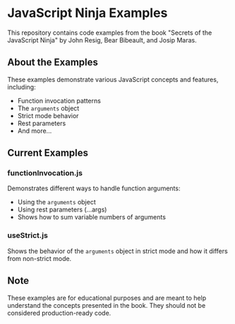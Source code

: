 # JavaScript Ninja Examples

This repository contains code examples from the book "Secrets of the JavaScript Ninja" by John Resig, Bear Bibeault, and Josip Maras.

## About the Examples

These examples demonstrate various JavaScript concepts and features, including:

- Function invocation patterns
- The `arguments` object
- Strict mode behavior
- Rest parameters
- And more...

## Current Examples

### functionInvocation.js
Demonstrates different ways to handle function arguments:
- Using the `arguments` object
- Using rest parameters (...args)
- Shows how to sum variable numbers of arguments

### useStrict.js
Shows the behavior of the `arguments` object in strict mode and how it differs from non-strict mode.

## Note
These examples are for educational purposes and are meant to help understand the concepts presented in the book. They should not be considered production-ready code. 